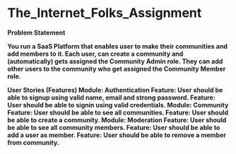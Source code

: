 # The_Internet_Folks_Assignment
<b>Problem Statement<b/>

<p>You run a SaaS Platform that enables user to make their communities and add members to it.
Each user, can create a community and (automatically) gets assigned the Community Admin role. They can add other users to the community who get assigned the Community Member role.</p>

<strong>User Stories (Features)<strong/>
Module: Authentication
Feature: User should be able to signup using valid name, email and strong password.
Feature: User should be able to signin using valid credentials.
Module: Community
Feature: User should be able to see all communities.
Feature: User should be able to create a community.
Module: Moderation
Feature: User should be able to see all community members.
Feature: User should be able to add a user as member.
Feature: User should be able to remove a member from community.
